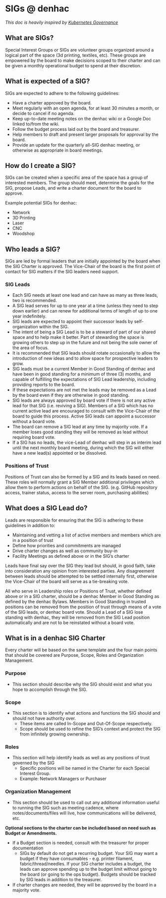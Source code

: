 # SIGs @ denhac

_This doc is heavily inspired by [Kubernetes Governance](https://github.com/kubernetes/community/blob/master/committee-steering/governance/sig-governance.md)_

## What are SIGs?

Special Interest Groups or SIGs are volunteer groups organized around a logical part of the space (3d printing, textiles, etc). These groups are empowered by the board to make decisions scoped to their charter and can be given a monthly operational budget to spend at their discretion.

## What is expected of a SIG?

SIGs are expected to adhere to the following guidelines:

- Have a charter approved by the board.
- Meet regularly with an open agenda, for at least 30 minutes a month, or decide to cancel if no agenda.
- Keep up-to-date meeting notes on the denhac wiki or a Google Doc linked to/from the wiki.
- Follow the budget process laid out by the board and treasurer.
- Help members to draft and present larger proposals for approval by the board.
- Provide an update for the quarterly all-SIG denhac meeting, or otherwise as appropriate in board meetings.

## How do I create a SIG?

SIGs can be created when a specific area of the space has a group of interested members. The group should meet, determine the goals for the SIG, propose Leads, and write a charter document for the board to approve. 

Example potential SIGs for denhac:

- Network
- 3D Printing
- Laser
- CNC
- Woodshop

## Who leads a SIG?

SIGs are led by formal leaders that are initially appointed by the board when the SIG Charter is approved. The Vice-Chair of the board is the first point of contact for SIG matters if the SIG leaders need support.

### SIG Leads

- Each SIG needs at least one lead and can have as many as three leads, two is recommended. 
- A SIG lead serves for up to one year at a time (unless they need to step down earlier) and can renew for additional terms of length of up to one year indefinitely.
- SIG leads are expected to appoint their successor leads by self-organization within the SIG. 
- The intent of being a SIG Lead is to be a steward of part of our shared space and to help make it better. Part of stewarding the space is growing others to step up in the future and not being the sole owner of the area of focus. 
- It is recommended that SIG leads should rotate occasionally to allow the introduction of new ideas and to allow space for prospective leaders to grow. 
- SIG leads must be a current Member in Good Standing of denhac and have been in good standing for a minimum of three (3) months, and capable of fulfilling the expectations of SIG Lead leadership, including providing reports to the board. 
- If these expectations are not met the leads may be removed as a Lead by the board even if they are otherwise in good standing.
- SIG leads are always approved by board vote if there is not any active lead for that SIG (i.e. reviving a SIG). Members of a SIG which has no current active lead are encouraged to consult with the Vice-Chair of the board to guide this process. Active SIG leads can appoint a successor without a board vote.
- The board can remove a SIG lead at any time by majority vote. If a member loses good standing they will be removed as lead without requiring board vote. 
- If a SIG has no leads, the vice-Lead of denhac will step in as interim lead until the next monthly board meeting, during which the SIG will either have a new lead(s) appointed or be dissolved.

### Positions of Trust

Positions of Trust can also be formed by a SIG and its leads based on need. These roles will normally grant a SIG Member additional privileges which allow them to perform actions on behalf of the SIG. (e.g. GitHub repository access, trainer status, access to the server room, purchasing abilities)

## What does a SIG Lead do?

Leads are responsible for ensuring that the SIG is adhering to these guidelines in addition to:

- Maintaining and vetting a list of active members and members which are in a position of trust
- Define how priorities and commitments are managed
- Drive charter changes as well as community buy-in
- Facility Meetings as defined above or in the SIG’s charter

Leads have final say over the SIG they lead but should, in good faith, take into consideration any opinion from interested parties. Any disagreement between leads should be attempted to be settled internally first, otherwise the Vice-Chair of the board will serve as a tie-breaking vote. 

All who serve in Leadership roles or Positions of Trust, whether defined above or in a SIG charter, should be a denhac Member in Good Standing as defined by the denhac Bylaws. Members in Good Standing in trusted positions can be removed from the position of trust through means of a vote of the SIG leads, or denhac board vote. Should a Lead of a SIG lose standing with denhac, they will be removed from the SIG Lead position automatically and are not to be reinstated without a board vote.

## What is in a denhac SIG Charter

Every charter will be based on the same template and the four main points that should be covered are Purpose, Scope, Roles and Organization Management.

### Purpose

- This section should describe why the SIG should exist and what you hope to accomplish through the SIG.

### Scope

- This section is to identify what actions and functions the SIG should and should not have authority over.
	- These items are called In-Scope and Out-Of-Scope respectively.    
	- Scope should be used to refine the SIG’s context and protect the SIG from infinitely growing ownership. 

### Roles

- This section will help identify leads as well as any positions of trust governed by the SIG
	- Specific positions will be named in the Charter for each Special Interest Group.
	- Example: Network Managers or Purchaser

### Organization Management

- This section should be used to call out any additional information useful to running the SIG such as meeting cadence, where notes/documents/files will live, how communications will be delivered, etc.

**Optional sections to the charter can be included based on need such as Budget or Amendments.**

- If a Budget section is needed, consult with the treasurer for proper documentation
	- SIGs by default do not get a recurring budget. Your SIG may want a budget if they have consumables - e.g. printer filament, fabric/thread/needles. If your SIG charter includes a budget, the leads can approve spending up to the budget limit without going to the board (or going to the ops budget). Budgets should be tracked by SIG leads in addition to the treasurer. 
- If charter changes are needed, they will be approved by the board in a majority vote.
